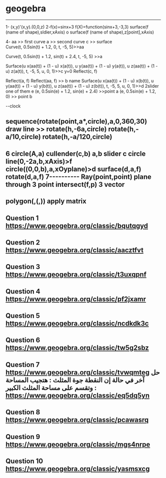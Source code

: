 # geogebra


-------------
1- (x,y)'(x,y).(0,0,z)
2-f(x)=sinx+3
f(X)=function(sinx+3,-3,3)
surface(f (name of shape),sldier,xAxis)
o surface(f (name of shape),z[point],xAxis)

4-
aa >> first curve
a  >>  second curve 
c >> surface				
 Curve(t, 0.5sin(t) + 1.2, 0, t, -5, 5)>>aa

Curve(t, 0.5sin(t) + 1.2, sin(t) + 2.4, t, -5, 5) >>a

Surface(u x(aa(t)) + (1 - u) x(a(t)), u y(aa(t)) + (1 - u) y(a(t)), u z(aa(t)) + (1 - u) z(a(t)), t, -5, 5, u, 0, 1)>>c
y=0
Reflect(c, f)

Reflect(a, f)
Reflect(aa, f) >> b name 
Surface(u x(aa(t)) + (1 - u) x(b(t)), u y(aa(t)) + (1 - u) y(b(t)), u z(aa(t)) + (1 - u) z(b(t)), t, -5, 5, u, 0, 1)>>d
2slider
one of them e
(e, 0.5sin(e) + 1.2, sin(e) + 2.4)  >>point a
(e, 0.5sin(e) + 1.2, 0)  >> point b


--clock

sequence(rotate(point,a*,circle),a,0,360,30)
 draw line >>
  rotate(h,-6a,circle)
  rotate(h,-a/10,circle)
  rotate(h,-a/120,circle)
---------------
6
circle(A,a)
cullender(c,b)
a,b slider
c circle
line(0,-2a,b,xAxis)>f
circle((0,0,b),a,xOyplane)>d
surface(d,a,f)
rotate(d,a,f)
7----------
Ray(point,point)
plane through 3 point
intersect(f,p)
3 vector
-------------
polygon(,(,))
apply matrix
-----------------






Question 1
https://www.geogebra.org/classic/bqutqgyd
-----------
Question 2
https://www.geogebra.org/classic/aacztfvt
-----------
Question 3
https://www.geogebra.org/classic/t3uxqpnf
-----------
Question 4
https://www.geogebra.org/classic/pf2jxamr
-----------
Question 5
https://www.geogebra.org/classic/ncdkdk3c
-----------
Question 6
https://www.geogebra.org/classic/tw5g2sbz
-----------
Question 7
https://www.geogebra.org/classic/tvwqmteg
حل آخر في حالة إن النقطة جوة المثلث : هتجيب المساحة وتقسم على مساحة المثلث الكبير :
https://www.geogebra.org/classic/eq5dq5yn
-----------
Question 8
https://www.geogebra.org/classic/pcawasrq
-----------
Question 9
https://www.geogebra.org/classic/mgs4nrpe
-----------
Question 10
https://www.geogebra.org/classic/yasmsxcg
-----------
